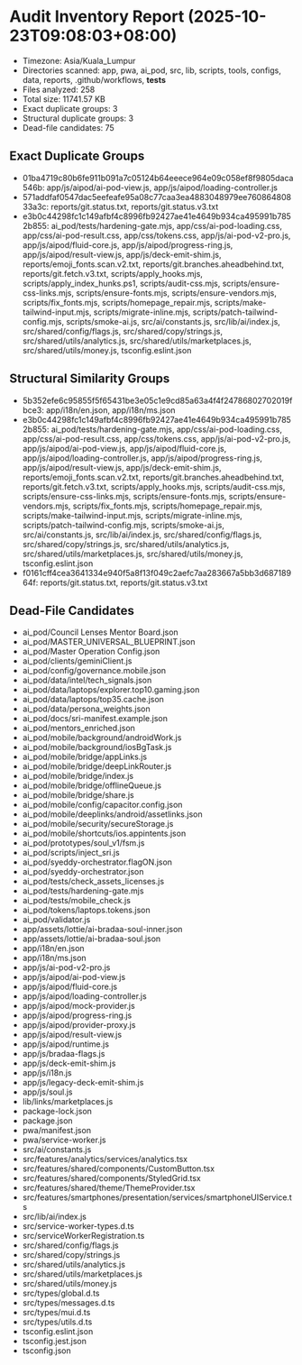 # Audit Inventory Report (2025-10-23T09:08:03+08:00)

- Timezone: Asia/Kuala_Lumpur
- Directories scanned: app, pwa, ai_pod, src, lib, scripts, tools, configs, data, reports, .github/workflows, __tests__
- Files analyzed: 258
- Total size: 11741.57 KB
- Exact duplicate groups: 3
- Structural duplicate groups: 3
- Dead-file candidates: 75

## Exact Duplicate Groups

- 01ba4719c80b6fe911b091a7c05124b64eeece964e09c058ef8f9805daca546b: app/js/aipod/ai-pod-view.js, app/js/aipod/loading-controller.js
- 571addfaf0547dac5eefeafe95a08c77caa3ea4883048979ee76086480833a3c: reports/git.status.txt, reports/git.status.v3.txt
- e3b0c44298fc1c149afbf4c8996fb92427ae41e4649b934ca495991b7852b855: ai_pod/tests/hardening-gate.mjs, app/css/ai-pod-loading.css, app/css/ai-pod-result.css, app/css/tokens.css, app/js/ai-pod-v2-pro.js, app/js/aipod/fluid-core.js, app/js/aipod/progress-ring.js, app/js/aipod/result-view.js, app/js/deck-emit-shim.js, reports/emoji_fonts.scan.v2.txt, reports/git.branches.aheadbehind.txt, reports/git.fetch.v3.txt, scripts/apply_hooks.mjs, scripts/apply_index_hunks.ps1, scripts/audit-css.mjs, scripts/ensure-css-links.mjs, scripts/ensure-fonts.mjs, scripts/ensure-vendors.mjs, scripts/fix_fonts.mjs, scripts/homepage_repair.mjs, scripts/make-tailwind-input.mjs, scripts/migrate-inline.mjs, scripts/patch-tailwind-config.mjs, scripts/smoke-ai.js, src/ai/constants.js, src/lib/ai/index.js, src/shared/config/flags.js, src/shared/copy/strings.js, src/shared/utils/analytics.js, src/shared/utils/marketplaces.js, src/shared/utils/money.js, tsconfig.eslint.json

## Structural Similarity Groups

- 5b352efe6c95855f5f65431be3e05c1e9cd85a63a4f4f24786802702019fbce3: app/i18n/en.json, app/i18n/ms.json
- e3b0c44298fc1c149afbf4c8996fb92427ae41e4649b934ca495991b7852b855: ai_pod/tests/hardening-gate.mjs, app/css/ai-pod-loading.css, app/css/ai-pod-result.css, app/css/tokens.css, app/js/ai-pod-v2-pro.js, app/js/aipod/ai-pod-view.js, app/js/aipod/fluid-core.js, app/js/aipod/loading-controller.js, app/js/aipod/progress-ring.js, app/js/aipod/result-view.js, app/js/deck-emit-shim.js, reports/emoji_fonts.scan.v2.txt, reports/git.branches.aheadbehind.txt, reports/git.fetch.v3.txt, scripts/apply_hooks.mjs, scripts/audit-css.mjs, scripts/ensure-css-links.mjs, scripts/ensure-fonts.mjs, scripts/ensure-vendors.mjs, scripts/fix_fonts.mjs, scripts/homepage_repair.mjs, scripts/make-tailwind-input.mjs, scripts/migrate-inline.mjs, scripts/patch-tailwind-config.mjs, scripts/smoke-ai.js, src/ai/constants.js, src/lib/ai/index.js, src/shared/config/flags.js, src/shared/copy/strings.js, src/shared/utils/analytics.js, src/shared/utils/marketplaces.js, src/shared/utils/money.js, tsconfig.eslint.json
- f0161cff4cea3641334e940f5a8f13f049c2aefc7aa283667a5bb3d68718964f: reports/git.status.txt, reports/git.status.v3.txt

## Dead-File Candidates

- ai_pod/Council Lenses Mentor Board.json
- ai_pod/MASTER_UNIVERSAL_BLUEPRINT.json
- ai_pod/Master Operation Config.json
- ai_pod/clients/geminiClient.js
- ai_pod/config/governance.mobile.json
- ai_pod/data/intel/tech_signals.json
- ai_pod/data/laptops/explorer.top10.gaming.json
- ai_pod/data/laptops/top35.cache.json
- ai_pod/data/persona_weights.json
- ai_pod/docs/sri-manifest.example.json
- ai_pod/mentors_enriched.json
- ai_pod/mobile/background/androidWork.js
- ai_pod/mobile/background/iosBgTask.js
- ai_pod/mobile/bridge/appLinks.js
- ai_pod/mobile/bridge/deepLinkRouter.js
- ai_pod/mobile/bridge/index.js
- ai_pod/mobile/bridge/offlineQueue.js
- ai_pod/mobile/bridge/share.js
- ai_pod/mobile/config/capacitor.config.json
- ai_pod/mobile/deeplinks/android/assetlinks.json
- ai_pod/mobile/security/secureStorage.js
- ai_pod/mobile/shortcuts/ios.appintents.json
- ai_pod/prototypes/soul_v1/fsm.js
- ai_pod/scripts/inject_sri.js
- ai_pod/syeddy-orchestrator.flagON.json
- ai_pod/syeddy-orchestrator.json
- ai_pod/tests/check_assets_licenses.js
- ai_pod/tests/hardening-gate.mjs
- ai_pod/tests/mobile_check.js
- ai_pod/tokens/laptops.tokens.json
- ai_pod/validator.js
- app/assets/lottie/ai-bradaa-soul-inner.json
- app/assets/lottie/ai-bradaa-soul.json
- app/i18n/en.json
- app/i18n/ms.json
- app/js/ai-pod-v2-pro.js
- app/js/aipod/ai-pod-view.js
- app/js/aipod/fluid-core.js
- app/js/aipod/loading-controller.js
- app/js/aipod/mock-provider.js
- app/js/aipod/progress-ring.js
- app/js/aipod/provider-proxy.js
- app/js/aipod/result-view.js
- app/js/aipod/runtime.js
- app/js/bradaa-flags.js
- app/js/deck-emit-shim.js
- app/js/i18n.js
- app/js/legacy-deck-emit-shim.js
- app/js/soul.js
- lib/links/marketplaces.js
- package-lock.json
- package.json
- pwa/manifest.json
- pwa/service-worker.js
- src/ai/constants.js
- src/features/analytics/services/analytics.tsx
- src/features/shared/components/CustomButton.tsx
- src/features/shared/components/StyledGrid.tsx
- src/features/shared/theme/ThemeProvider.tsx
- src/features/smartphones/presentation/services/smartphoneUIService.ts
- src/lib/ai/index.js
- src/service-worker-types.d.ts
- src/serviceWorkerRegistration.ts
- src/shared/config/flags.js
- src/shared/copy/strings.js
- src/shared/utils/analytics.js
- src/shared/utils/marketplaces.js
- src/shared/utils/money.js
- src/types/global.d.ts
- src/types/messages.d.ts
- src/types/mui.d.ts
- src/types/utils.d.ts
- tsconfig.eslint.json
- tsconfig.jest.json
- tsconfig.json

